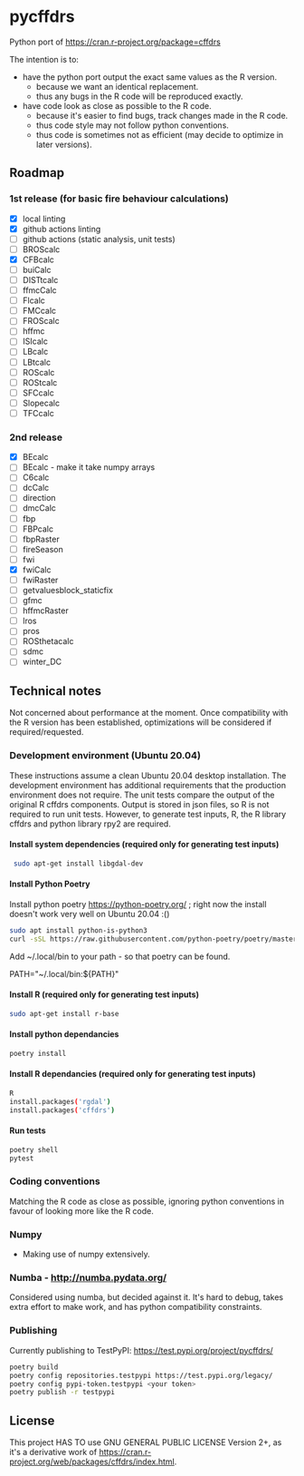 # pycffdrs

Python port of https://cran.r-project.org/package=cffdrs

The intention is to:

- have the python port output the exact same values as the R version.
  - because we want an identical replacement.
  - thus any bugs in the R code will be reproduced exactly.
- have code look as close as possible to the R code.
  - because it's easier to find bugs, track changes made in the R code.
  - thus code style may not follow python conventions.
  - thus code is sometimes not as efficient (may decide to optimize in later versions).

## Roadmap

### 1st release (for basic fire behaviour calculations)

- [x] local linting
- [x] github actions linting
- [ ] github actions (static analysis, unit tests)
- [ ] BROScalc
- [x] CFBcalc
- [ ] buiCalc
- [ ] DISTtcalc
- [ ] ffmcCalc
- [ ] Flcalc
- [ ] FMCcalc
- [ ] FROScalc
- [ ] hffmc
- [ ] ISIcalc
- [ ] LBcalc
- [ ] LBtcalc
- [ ] ROScalc
- [ ] ROStcalc
- [ ] SFCcalc
- [ ] Slopecalc
- [ ] TFCcalc

### 2nd release

- [x] BEcalc
- [ ] BEcalc - make it take numpy arrays
- [ ] C6calc
- [ ] dcCalc
- [ ] direction
- [ ] dmcCalc
- [ ] fbp
- [ ] FBPcalc
- [ ] fbpRaster
- [ ] fireSeason
- [ ] fwi
- [x] fwiCalc
- [ ] fwiRaster
- [ ] getvaluesblock_staticfix
- [ ] gfmc
- [ ] hffmcRaster
- [ ] lros
- [ ] pros
- [ ] ROSthetacalc
- [ ] sdmc
- [ ] winter_DC

## Technical notes

Not concerned about performance at the moment. Once compatibility with the R version has been
established, optimizations will be considered if required/requested.

### Development environment (Ubuntu 20.04)

These instructions assume a clean Ubuntu 20.04 desktop installation. The development environment
has additional requirements that the production environment does not require. The unit tests
compare the output of the original R cffdrs components. Output is stored in json files, so R
is not required to run unit tests. However, to generate test inputs, R, the R library
cffdrs and python library rpy2 are required.

#### Install system dependencies (required only for generating test inputs)

```bash
 sudo apt-get install libgdal-dev
```

#### Install Python Poetry

Install python poetry https://python-poetry.org/ ; right now the install doesn't work very well on Ubuntu 20.04 :()

```bash
sudo apt install python-is-python3
curl -sSL https://raw.githubusercontent.com/python-poetry/poetry/master/install-poetry.py | python -
```

Add ~/.local/bin to your path - so that poetry can be found.

PATH="~/.local/bin:${PATH}"

#### Install R (required only for generating test inputs)

```bash
sudo apt-get install r-base
```

#### Install python dependancies

```bash
poetry install
```

#### Install R dependancies (required only for generating test inputs)

```bash
R
install.packages('rgdal')
install.packages('cffdrs')
```

#### Run tests

```bash
poetry shell
pytest
```

### Coding conventions

Matching the R code as close as possible, ignoring python conventions in favour of
looking more like the R code.

### Numpy

- Making use of numpy extensively.

### Numba - http://numba.pydata.org/

Considered using numba, but decided against it. It's hard to debug, takes extra effort to make
work, and has python compatibility constraints.

### Publishing

Currently publishing to TestPyPI: https://test.pypi.org/project/pycffdrs/

```bash
poetry build
poetry config repositories.testpypi https://test.pypi.org/legacy/
poetry config pypi-token.testpypi <your token>
poetry publish -r testpypi
```

## License

This project HAS TO use GNU GENERAL PUBLIC LICENSE Version 2+, as it's a derivative work of
https://cran.r-project.org/web/packages/cffdrs/index.html.
